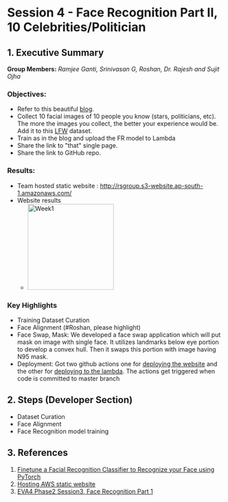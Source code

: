 # Session 4 - Face Recognition Part II, 10 Celebrities/Politician


## 1. Executive Summary
**Group Members:** *Ramjee Ganti, Srinivasan G, Roshan, Dr. Rajesh and Sujit Ojha*

### **Objectives**:

- Refer to this beautiful [blog](https://towardsdatascience.com/finetune-a-facial-recognition-classifier-to-recognize-your-face-using-pytorch-d00a639d9a79). 
- Collect 10 facial images of 10 people you know (stars, politicians, etc). The more the images you collect, the better your experience would be. Add it to this [LFW](http://vis-www.cs.umass.edu/lfw/lfw-funneled.tgz) dataset. 
- Train as in the blog and upload the FR model to Lambda
- Share the link to "that" single page. 
- Share the link to GitHub repo. 

### **Results**:
- Team hosted static website : http://rsgroup.s3-website.ap-south-1.amazonaws.com/
- Website results
    - <img src="results/week1.png" alt="Week1" height="200"/>


### **Key Highlights**
- Training Dataset Curation
- Face Alignment (#Roshan, please highlight)
- Face Swap, Mask: We developed a face swap application which will put mask on image with single face. It utilizes landmarks below eye portion to develop a convex hull. Then it swaps this portion with image having N95 mask.
- Deployment: Got two github actions one for [deploying the website](https://github.com/EVA4-RS-Group/Phase2/actions?query=workflow%3A%22Frontend+Deploy%22) and the other for [deploying to the lambda](https://github.com/gantir/eva4-2/actions?query=workflow%3A%22EVA4+Phase2+Week3%22). The actions get triggered when code is committed to master branch



## 2. Steps (Developer Section)
- Dataset Curation
- Face Alignment 
- Face Recognition model training


## 3. References

1. [Finetune a Facial Recognition Classifier to Recognize your Face using PyTorch](https://towardsdatascience.com/finetune-a-facial-recognition-classifier-to-recognize-your-face-using-pytorch-d00a639d9a79)
1. [Hosting AWS static website](https://docs.aws.amazon.com/AmazonS3/latest/dev/HostingWebsiteOnS3Setup.html)
2. [EVA4 Phase2 Session3, Face Recognition Part 1](https://theschoolof.ai/)
